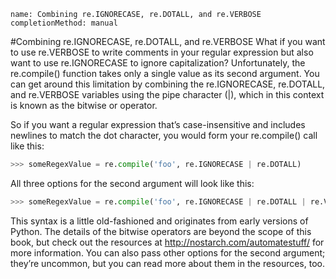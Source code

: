 ```ngMeta
name: Combining re.IGNORECASE, re.DOTALL, and re.VERBOSE
completionMethod: manual
```
#Combining re.IGNORECASE, re.DOTALL, and re.VERBOSE
What if you want to use re.VERBOSE to write comments in your regular expression but also want to use re.IGNORECASE to ignore capitalization? Unfortunately, the re.compile() function takes only a single value as its second argument. You can get around this limitation by combining the re.IGNORECASE, re.DOTALL, and re.VERBOSE variables using the pipe character (|), which in this context is known as the bitwise or operator.

So if you want a regular expression that’s case-insensitive and includes newlines to match the dot character, you would form your re.compile() call like this:

```python
>>> someRegexValue = re.compile('foo', re.IGNORECASE | re.DOTALL)
```
All three options for the second argument will look like this:

```python
>>> someRegexValue = re.compile('foo', re.IGNORECASE | re.DOTALL | re.VERBOSE)
```
This syntax is a little old-fashioned and originates from early versions of Python. The details of the bitwise operators are beyond the scope of this book, but check out the resources at http://nostarch.com/automatestuff/ for more information. You can also pass other options for the second argument; they’re uncommon, but you can read more about them in the resources, too.